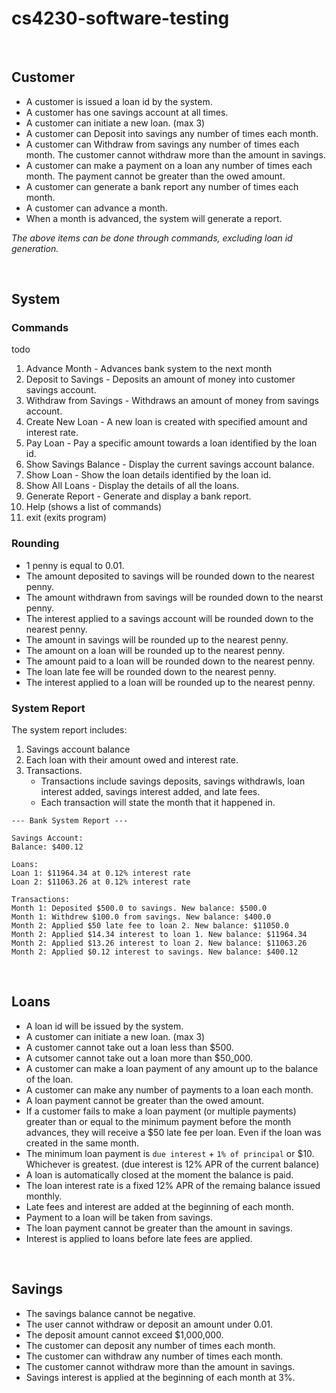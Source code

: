 # cs4230-software-testing

<br>

## Customer

- A customer is issued a loan id by the system.
- A customer has one savings account at all times.
- A customer can initiate a new loan. (max 3)
- A customer can Deposit into savings any number of times each month.
- A customer can Withdraw from savings any number of times each month. The customer cannot withdraw more than the amount in savings.
- A customer can make a payment on a loan any number of times each month. The payment cannot be greater than the owed amount.
- A customer can generate a bank report any number of times each month.
- A customer can advance a month.
- When a month is advanced, the system will generate a report.

*The above items can be done through commands, excluding loan id generation.*


<br>

## System

### Commands
todo
1. Advance Month - Advances bank system to the next month
2. Deposit to Savings - Deposits an amount of money into customer savings account.
3. Withdraw from Savings - Withdraws an amount of money from savings account.
4. Create New Loan - A new loan is created with specified amount and interest rate.
5. Pay Loan - Pay a specific amount towards a loan  identified by the loan id. 
6. Show Savings Balance - Display the current savings account balance.
7. Show Loan - Show the loan details identified by the loan id. 
8. Show All Loans - Display the details of all the loans. 
9. Generate Report - Generate and display a bank report.
10. Help (shows a list of commands)
0. exit (exits program)



### Rounding
- 1 penny is equal to 0.01.
- The amount deposited to savings will be rounded down to the nearest penny.
- The amount withdrawn from savings will be rounded down to the nearst penny.
- The interest applied to a savings account will be rounded down to the nearest penny.
- The amount in savings will be rounded up to the nearest penny.
- The amount on a loan will be rounded up to the nearest penny.
- The amount paid to a loan will be rounded down to the nearest penny.
- The loan late fee will be rounded down to the nearest penny.
- The interest applied to a loan will be rounded up to the nearest penny.



### System Report
The system report includes: 
1. Savings account balance
2. Each loan with their amount owed and interest rate.
3. Transactions.
    - Transactions include savings deposits, savings withdrawls, loan interest added, savings interest added, and late fees.
    - Each transaction will state the month that it happened in.

```
--- Bank System Report ---

Savings Account:
Balance: $400.12

Loans:
Loan 1: $11964.34 at 0.12% interest rate
Loan 2: $11063.26 at 0.12% interest rate

Transactions:
Month 1: Deposited $500.0 to savings. New balance: $500.0
Month 1: Withdrew $100.0 from savings. New balance: $400.0
Month 2: Applied $50 late fee to loan 2. New balance: $11050.0
Month 2: Applied $14.34 interest to loan 1. New balance: $11964.34
Month 2: Applied $13.26 interest to loan 2. New balance: $11063.26
Month 2: Applied $0.12 interest to savings. New balance: $400.12
```

<br>

## Loans

- A loan id will be issued by the system.
- A customer can initiate a new loan. (max 3)
- A customer cannot take out a loan less than $500.
- A cutsomer cannot take out a loan more than $50_000.
- A customer can make a loan payment of any amount up to the balance of the loan.
- A customer can make any number of payments to a loan each month.
- A loan payment cannot be greater than the owed amount.
- If a customer fails to make a loan payment (or multiple payments) greater than or equal to the minimum payment before the month advances, they will receive a $50 late fee per loan. Even if the loan was created in the same month.
- The minimum loan payment is `due interest` + `1% of principal` or $10. Whichever is greatest. (due interest is 12% APR of the current balance)
- A loan is automatically closed at the moment the balance is paid.
- The loan interest rate is a fixed 12% APR of the remaing balance issued monthly.
- Late fees and interest are added at the beginning of each month.
- Payment to a loan will be taken from savings.
- The loan payment cannot be greater than the amount in savings.
- Interest is applied to loans before late fees are applied.


<br>

## Savings

- The savings balance cannot be negative.
- The user cannot withdraw or deposit an amount under 0.01.
- The deposit amount cannot exceed $1,000,000.
- The customer can deposit any number of times each month.
- The customer can withdraw any number of times each month.
- The customer cannot withdraw more than the amount in savings.
- Savings interest is applied at the beginning of each month at 3%.